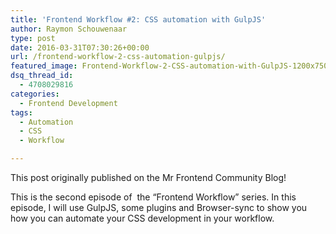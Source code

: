 ```yaml
---
title: 'Frontend Workflow #2: CSS automation with GulpJS'
author: Raymon Schouwenaar
type: post
date: 2016-03-31T07:30:26+00:00
url: /frontend-workflow-2-css-automation-gulpjs/
featured_image: Frontend-Workflow-2-CSS-automation-with-GulpJS-1200x750.jpg
dsq_thread_id:
  - 4708029816
categories:
  - Frontend Development
tags:
  - Automation
  - CSS
  - Workflow

---
```

This post originally published on the Mr Frontend Community Blog!

This is the second episode of  the &#8220;Frontend Workflow&#8221; series. In this episode, I will use GulpJS, some plugins and Browser-sync to show you how you can automate your CSS development in your workflow.